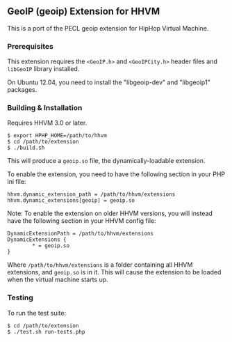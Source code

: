 ## GeoIP (geoip) Extension for HHVM

This is a port of the PECL geoip extension for HipHop Virtual Machine.

### Prerequisites

This extension requires the `<GeoIP.h>` and `<GeoIPCity.h>` header files and `libGeoIP` library installed.

On Ubuntu 12.04, you need to install the "libgeoip-dev" and "libgeoip1" packages.

### Building & Installation

Requires HHVM 3.0 or later.

~~~
$ export HPHP_HOME=/path/to/hhvm
$ cd /path/to/extension
$ ./build.sh
~~~

This will produce a `geoip.so` file, the dynamically-loadable extension.

To enable the extension, you need to have the following section in your PHP ini file:

~~~
hhvm.dynamic_extension_path = /path/to/hhvm/extensions
hhvm.dynamic_extensions[geoip] = geoip.so
~~~

Note: To enable the extension on older HHVM versions, you will instead have the following section in your HHVM config file:

~~~
DynamicExtensionPath = /path/to/hhvm/extensions
DynamicExtensions {
        * = geoip.so
}
~~~

Where `/path/to/hhvm/extensions` is a folder containing all HHVM extensions,
and `geoip.so` is in it. This will cause the extension to be loaded when the
virtual machine starts up.

### Testing

To run the test suite:

~~~
$ cd /path/to/extension
$ ./test.sh run-tests.php
~~~
